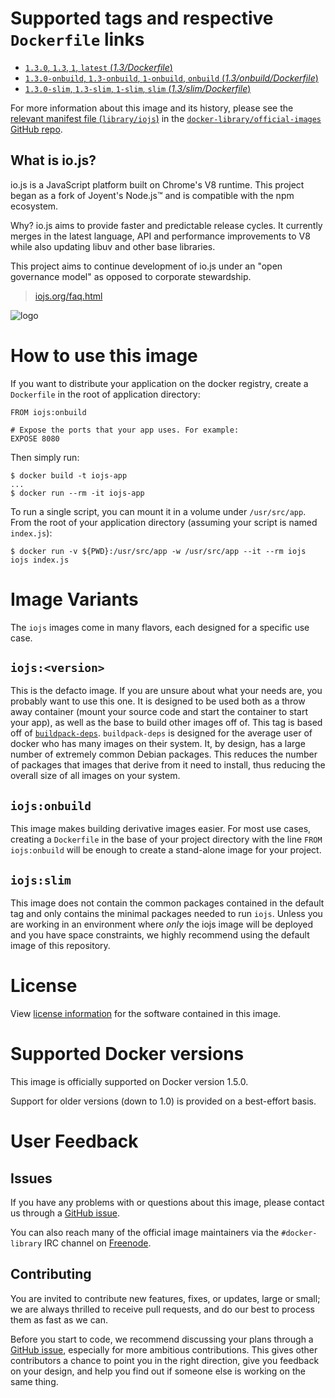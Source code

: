# Supported tags and respective `Dockerfile` links

-	[`1.3.0`, `1.3`, `1`, `latest` (*1.3/Dockerfile*)](https://github.com/iojs/docker-iojs/blob/ceba7d9463d38b5dae756fb3fc2d0bc68d20c70a/1.3/Dockerfile)
-	[`1.3.0-onbuild`, `1.3-onbuild`, `1-onbuild`, `onbuild` (*1.3/onbuild/Dockerfile*)](https://github.com/iojs/docker-iojs/blob/ceba7d9463d38b5dae756fb3fc2d0bc68d20c70a/1.3/onbuild/Dockerfile)
-	[`1.3.0-slim`, `1.3-slim`, `1-slim`, `slim` (*1.3/slim/Dockerfile*)](https://github.com/iojs/docker-iojs/blob/ceba7d9463d38b5dae756fb3fc2d0bc68d20c70a/1.3/slim/Dockerfile)

For more information about this image and its history, please see the [relevant manifest file (`library/iojs`)](https://github.com/docker-library/official-images/blob/master/library/iojs) in the [`docker-library/official-images` GitHub repo](https://github.com/docker-library/official-images).

## What is io.js?

io.js is a JavaScript platform built on Chrome's V8 runtime. This project began as a fork of Joyent's Node.js™ and is compatible with the npm ecosystem.

Why? io.js aims to provide faster and predictable release cycles. It currently merges in the latest language, API and performance improvements to V8 while also updating libuv and other base libraries.

This project aims to continue development of io.js under an "open governance model" as opposed to corporate stewardship.

> [iojs.org/faq.html](https://iojs.org/faq.html)

![logo](https://raw.githubusercontent.com/docker-library/docs/master/iojs/logo.png)

# How to use this image

If you want to distribute your application on the docker registry, create a `Dockerfile` in the root of application directory:

	FROM iojs:onbuild
	
	# Expose the ports that your app uses. For example:
	EXPOSE 8080

Then simply run:

	$ docker build -t iojs-app
	...
	$ docker run --rm -it iojs-app

To run a single script, you can mount it in a volume under `/usr/src/app`. From the root of your application directory (assuming your script is named `index.js`):

	$ docker run -v ${PWD}:/usr/src/app -w /usr/src/app --it --rm iojs iojs index.js

# Image Variants

The `iojs` images come in many flavors, each designed for a specific use case.

## `iojs:<version>`

This is the defacto image. If you are unsure about what your needs are, you probably want to use this one. It is designed to be used both as a throw away container (mount your source code and start the container to start your app), as well as the base to build other images off of. This tag is based off of [`buildpack-deps`](https://registry.hub.docker.com/_/buildpack-deps/). `buildpack-deps` is designed for the average user of docker who has many images on their system. It, by design, has a large number of extremely common Debian packages. This reduces the number of packages that images that derive from it need to install, thus reducing the overall size of all images on your system.

## `iojs:onbuild`

This image makes building derivative images easier. For most use cases, creating a `Dockerfile` in the base of your project directory with the line `FROM iojs:onbuild` will be enough to create a stand-alone image for your project.

## `iojs:slim`

This image does not contain the common packages contained in the default tag and only contains the minimal packages needed to run `iojs`. Unless you are working in an environment where *only* the iojs image will be deployed and you have space constraints, we highly recommend using the default image of this repository.

# License

View [license information](https://github.com/iojs/io.js/blob/master/LICENSE) for the software contained in this image.

# Supported Docker versions

This image is officially supported on Docker version 1.5.0.

Support for older versions (down to 1.0) is provided on a best-effort basis.

# User Feedback

## Issues

If you have any problems with or questions about this image, please contact us through a [GitHub issue](https://github.com/iojs/docker-iojs/issues).

You can also reach many of the official image maintainers via the `#docker-library` IRC channel on [Freenode](https://freenode.net).

## Contributing

You are invited to contribute new features, fixes, or updates, large or small; we are always thrilled to receive pull requests, and do our best to process them as fast as we can.

Before you start to code, we recommend discussing your plans through a [GitHub issue](https://github.com/iojs/docker-iojs/issues), especially for more ambitious contributions. This gives other contributors a chance to point you in the right direction, give you feedback on your design, and help you find out if someone else is working on the same thing.
